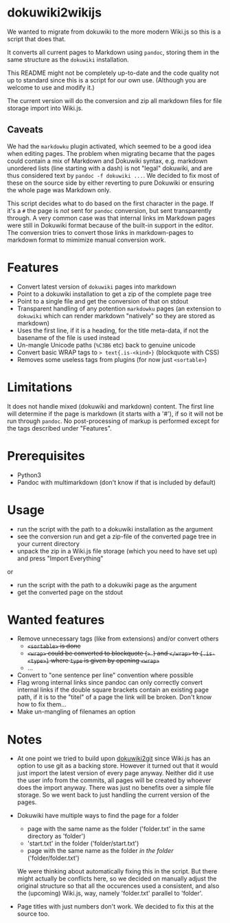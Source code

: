 # dokuwiki2wikijs

We wanted to migrate from dokuwiki to the more modern Wiki.js so this is a script that does that.

It converts all current pages to Markdown using `pandoc`, storing them in the same structure as the `dokuwiki` installation.

This README might not be completely up-to-date and the code quality not up to standard since this is a script for our own use. (Although you are welcome to use and modify it.)

The current version will do the conversion and zip all markdown files for file storage import into Wiki.js.

## Caveats

We had the `markdowku` plugin activated, which seemed to be a good idea when editing pages.
The problem when migrating became that the pages could contain a mix of Markdown and Dokuwiki syntax, e.g. markdown unordered lists (line starting with a dash) is not "legal" dokuwiki, and are thus considered text by `pandoc -f dokuwiki ...`.
We decided to fix most of these on the source side by either reverting to pure Dokuwiki or ensuring the whole page was Markdown only.

This script decides what to do based on the first character in the page.
If it's a `#` the page is _not_ sent for `pandoc` conversion, but sent transparently through.
A very common case was that internal links im Markdown pages were still in Dokuwiki format because of the built-in support in the editor.
The conversion tries to convert those links in markdown-pages to markdown format to mimimize manual conversion work.

# Features

- Convert latest version of `dokuwiki` pages into markdown
- Point to a dokuwiki installation to get a zip of the complete page tree
- Point to a single file and get the conversion of that on stdout
- Transparent handling of any potention `markdowku` pages (an extension to `dokuwiki` which can render markdown "natively" so they are stored as markdown)
- Uses the first line, if it is a heading, for the title meta-data, if not the basename of the file is used instead
- Un-mangle Unicode paths (`%C3B6` etc) back to genuine unicode
- Convert basic WRAP tags to `> text{.is-<kind>}` (blockquote with CSS)
- Removes some useless tags from plugins (for now just `<sortable>`)

# Limitations

It does not handle mixed (dokuwiki and markdown) content.
The first line will determine if the page is markdown (it starts with a '#'), if so it will not be run through `pandoc`.
No post-processing of markup is performed except for the tags described under "Features".

# Prerequisites

- Python3
- Pandoc with multimarkdown (don't know if that is included by default)

# Usage

- run the script with the path to a dokuwiki installation as the argument
- see the conversion run and get a zip-file of the converted page tree in your current directory
- unpack the zip in a Wiki.js file storage (which you need to have set up) and press "Import Everything"

or

- run the script with the path to a dokuwiki page as the argument
- get the converted page on the stdout

# Wanted features

- Remove unnecessary tags (like from extensions) and/or convert others
    - ~~`<sortable>` is done~~
    - ~~`<wrap>` could be converted to blockquote (`> `) and `</wrap>` to `{.is-<type>}` where `type` is given by opening `<wrap>`~~
    - ...
- Convert to "one sentence per line" convention where possible
- Flag wrong internal links since pandoc can only correctly convert internal links if the double square brackets contain an existing page path, if it is to the "titel" of a page the link will be broken.
Don't know how to fix them...
- Make un-mangling of filenames an option

# Notes

- At one point we tried to build upon [dokuwiki2git](https://github.com/hoxu/dokuwiki2git) since Wiki.js has an option to use git as a backing store. However it turned out that it would just import the latest version of every page anyway. Neither did it use the user info from the commits, all pages will be created by whoever does the import anyway. There was just no benefits over a simple file storage. So we went back to just handling the current version of the pages.

- Dokuwiki have multiple ways to find the page for a folder

    - page with the same name as the folder ('folder.txt' in the same directory as 'folder')
    - 'start.txt' in the folder ('folder/start.txt')
    - page with the same name as the folder _in the folder_ ('folder/folder.txt')

    We were thinking about automatically fixing this in the script. But there might actually be conflicts here, so we decided on manually adjust the original structure so that all the occurences used a consistent, and also the (upcoming) Wiki.js, way, namely 'folder.txt' parallel to 'folder'.

- Page titles with just numbers don't work. We decided to fix this at the source too.
